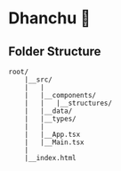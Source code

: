 # Dhanchu 🫏

## Folder Structure

    root/
        |__src/
        |   |
        |   |__components/
        |   |   |__structures/
        |   |__data/
        |   |__types/
        |   |
        |   |__App.tsx
        |   |__Main.tsx
        |
        |__index.html
